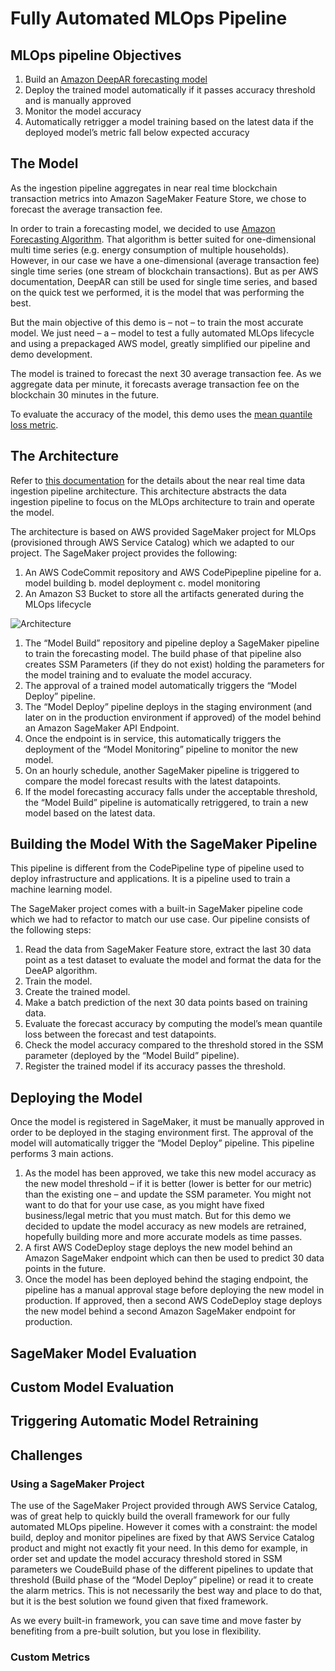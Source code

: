 # Fully Automated MLOps Pipeline
## MLOps pipeline Objectives
1. Build an [Amazon DeepAR forecasting model](https://docs.aws.amazon.com/sagemaker/latest/dg/deepar.html)
2. Deploy the trained model automatically if it passes accuracy threshold and is manually approved
3. Monitor the model accuracy
4. Automatically retrigger a model training based on the latest data if the deployed model’s metric fall below expected accuracy
## The Model
As the ingestion pipeline aggregates in near real time blockchain transaction metrics into Amazon SageMaker Feature Store, we chose to forecast the average transaction fee. 

In order to train a forecasting model, we decided to use [Amazon Forecasting Algorithm](https://docs.aws.amazon.com/sagemaker/latest/dg/deepar.html). That algorithm is better suited for one-dimensional multi time series (e.g. energy consumption of multiple households). However, in our case we have a one-dimensional (average transaction fee) single time series (one stream of blockchain transactions). But as per AWS documentation, DeepAR can still be used for single time series, and based on the quick test we performed, it is the model that was performing the best. 

But the main objective of this demo is – not – to train the most accurate model. We just need – a – model to test a fully automated MLOps lifecycle and using a prepackaged AWS model, greatly simplified our pipeline and demo development.

The model is trained to forecast the next 30 average transaction fee. As we aggregate data per minute, it forecasts average transaction fee on the blockchain 30 minutes in the future.

To evaluate the accuracy of the model, this demo uses the [mean quantile loss metric](https://docs.aws.amazon.com/sagemaker/latest/dg/deepar.html).
## The Architecture
Refer to [this documentation](./INGESTION.md) for the details about the near real time data ingestion pipeline architecture. This architecture abstracts the data ingestion pipeline to focus on the MLOps architecture to train and operate the model.

The architecture is based on AWS provided SageMaker project for MLOps (provisioned through AWS Service Catalog) which we adapted to our project. The SageMaker project provides the following:
1. An AWS CodeCommit repository and AWS CodePipepline pipeline for
  a.	model building
  b.	model deployment
  c.	model monitoring
2. An Amazon S3 Bucket to store all the artifacts generated during the MLOps lifecycle

![Architecture](./images/mlops-overview.jpg)

1. The “Model Build” repository and pipeline deploy a SageMaker pipeline to train the forecasting model. The build phase of that pipeline also creates SSM Parameters (if they do not exist) holding the parameters for the model training and to evaluate the model accuracy.
2. The approval of a trained model automatically triggers the “Model Deploy” pipeline.
3. The “Model Deploy” pipeline deploys in the staging environment (and later on in the production environment if approved) of the model behind an Amazon SageMaker API Endpoint.
4. Once the endpoint is in service, this automatically triggers the deployment of the “Model Monitoring” pipeline to monitor the new model.
5. On an hourly schedule, another SageMaker pipeline is triggered to compare the model forecast results with the latest datapoints. 
6. If the model forecasting accuracy falls under the acceptable threshold, the “Model Build” pipeline is automatically retriggered, to train a new model based on the latest data.
## Building the Model With the SageMaker Pipeline
This pipeline is different from the CodePipeline type of pipeline used to deploy infrastructure and applications. It is a pipeline used to train a machine learning model. 

The SageMaker project comes with a built-in SageMaker pipeline code which we had to refactor to match our use case. Our pipeline consists of the following steps:
1. Read the data from SageMaker Feature store, extract the last 30 data point as a test dataset to evaluate the model and format the data for the DeeAP algorithm.
2. Train the model.
3. Create the trained model.
4. Make a batch prediction of the next 30 data points based on training data.
5. Evaluate the forecast accuracy by computing the model’s mean quantile loss between the forecast and test datapoints.
6. Check the model accuracy compared to the threshold stored in the SSM parameter (deployed by the “Model Build” pipeline).
7. Register the trained model if its accuracy passes the threshold.
## Deploying the Model
Once the model is registered in SageMaker, it must be manually approved in order to be deployed in the staging environment first. The approval of the model will automatically trigger the “Model Deploy” pipeline. This pipeline performs 3 main actions.
1. As the model has been approved, we take this new model accuracy as the new model threshold – if it is better (lower is better for our metric) than the existing one – and update the SSM parameter. You might not want to do that for your use case, as you might have fixed business/legal metric that you must match. But for this demo we decided to update the model accuracy as new models are retrained, hopefully building more and more accurate models as time passes.
2. A first AWS CodeDeploy stage deploys the new model behind an Amazon SageMaker endpoint which can then be used to predict 30 data points in the future. 
3. Once the model has been deployed behind the staging endpoint, the pipeline has a manual approval stage before deploying the new model in production. If approved, then a second AWS CodeDeploy stage deploys the new model behind a second Amazon SageMaker endpoint for production.
## SageMaker Model Evaluation
## Custom Model Evaluation
## Triggering Automatic  Model Retraining
## Challenges 
### Using a SageMaker Project
The use of the SageMaker Project provided through AWS Service Catalog, was of great help to quickly build the overall framework for our fully automated MLOps pipeline. However it comes with a constraint: the model build, deploy and monitor pipelines are fixed by that AWS Service Catalog product and might not exactly fit your need. In this demo for example, in order set and update the model accuracy threshold stored in SSM parameters we CoudeBuild phase of the different pipelines to update that threshold (Build phase of the “Model Deploy” pipeline) or read it to create the alarm metrics. This is not necessarily the best way and place to do that, but it is the best solution we found given that fixed framework.

As we every built-in framework, you can save time and move faster by benefiting from a pre-built solution, but you lose in flexibility.
### Custom Metrics
